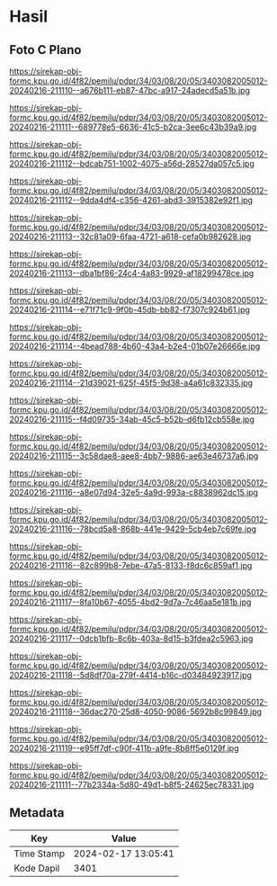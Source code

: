 # Hasil

## Foto C Plano

https://sirekap-obj-formc.kpu.go.id/4f82/pemilu/pdpr/34/03/08/20/05/3403082005012-20240216-211110--a676b111-eb87-47bc-a917-24adecd5a51b.jpg

https://sirekap-obj-formc.kpu.go.id/4f82/pemilu/pdpr/34/03/08/20/05/3403082005012-20240216-211111--689778e5-6636-41c5-b2ca-3ee6c43b39a9.jpg

https://sirekap-obj-formc.kpu.go.id/4f82/pemilu/pdpr/34/03/08/20/05/3403082005012-20240216-211112--bdcab751-1002-4075-a56d-28527da057c5.jpg

https://sirekap-obj-formc.kpu.go.id/4f82/pemilu/pdpr/34/03/08/20/05/3403082005012-20240216-211112--9dda4df4-c356-4261-abd3-3915382e92f1.jpg

https://sirekap-obj-formc.kpu.go.id/4f82/pemilu/pdpr/34/03/08/20/05/3403082005012-20240216-211113--32c81a09-6faa-4721-a618-cefa0b982628.jpg

https://sirekap-obj-formc.kpu.go.id/4f82/pemilu/pdpr/34/03/08/20/05/3403082005012-20240216-211113--dba1bf86-24c4-4a83-9929-af18299478ce.jpg

https://sirekap-obj-formc.kpu.go.id/4f82/pemilu/pdpr/34/03/08/20/05/3403082005012-20240216-211114--e71f71c9-9f0b-45db-bb82-f7307c924b61.jpg

https://sirekap-obj-formc.kpu.go.id/4f82/pemilu/pdpr/34/03/08/20/05/3403082005012-20240216-211114--4bead788-4b60-43a4-b2e4-01b07e26666e.jpg

https://sirekap-obj-formc.kpu.go.id/4f82/pemilu/pdpr/34/03/08/20/05/3403082005012-20240216-211114--21d39021-625f-45f5-9d38-a4a61c832335.jpg

https://sirekap-obj-formc.kpu.go.id/4f82/pemilu/pdpr/34/03/08/20/05/3403082005012-20240216-211115--f4d09735-34ab-45c5-b52b-d6fb12cb558e.jpg

https://sirekap-obj-formc.kpu.go.id/4f82/pemilu/pdpr/34/03/08/20/05/3403082005012-20240216-211115--3c58dae8-aee8-4bb7-9886-ae63e46737a6.jpg

https://sirekap-obj-formc.kpu.go.id/4f82/pemilu/pdpr/34/03/08/20/05/3403082005012-20240216-211116--a8e07d94-32e5-4a9d-993a-c8838962dc15.jpg

https://sirekap-obj-formc.kpu.go.id/4f82/pemilu/pdpr/34/03/08/20/05/3403082005012-20240216-211116--78bcd5a8-868b-441e-9429-5cb4eb7c69fe.jpg

https://sirekap-obj-formc.kpu.go.id/4f82/pemilu/pdpr/34/03/08/20/05/3403082005012-20240216-211116--82c899b8-7ebe-47a5-8133-f8dc6c859af1.jpg

https://sirekap-obj-formc.kpu.go.id/4f82/pemilu/pdpr/34/03/08/20/05/3403082005012-20240216-211117--8fa10b67-4055-4bd2-9d7a-7c46aa5e181b.jpg

https://sirekap-obj-formc.kpu.go.id/4f82/pemilu/pdpr/34/03/08/20/05/3403082005012-20240216-211117--0dcb1bfb-8c6b-403a-8d15-b3fdea2c5963.jpg

https://sirekap-obj-formc.kpu.go.id/4f82/pemilu/pdpr/34/03/08/20/05/3403082005012-20240216-211118--5d8df70a-279f-4414-b16c-d03484923917.jpg

https://sirekap-obj-formc.kpu.go.id/4f82/pemilu/pdpr/34/03/08/20/05/3403082005012-20240216-211118--36dac270-25d8-4050-9086-5692b8c99849.jpg

https://sirekap-obj-formc.kpu.go.id/4f82/pemilu/pdpr/34/03/08/20/05/3403082005012-20240216-211119--e95ff7df-c90f-411b-a9fe-8b8ff5e0129f.jpg

https://sirekap-obj-formc.kpu.go.id/4f82/pemilu/pdpr/34/03/08/20/05/3403082005012-20240216-211111--77b2334a-5d80-49d1-b8f5-24625ec78331.jpg


## Metadata

| Key        | Value               |
| ---------- | ------------------- |
| Time Stamp | 2024-02-17 13:05:41 |
| Kode Dapil | 3401                |



